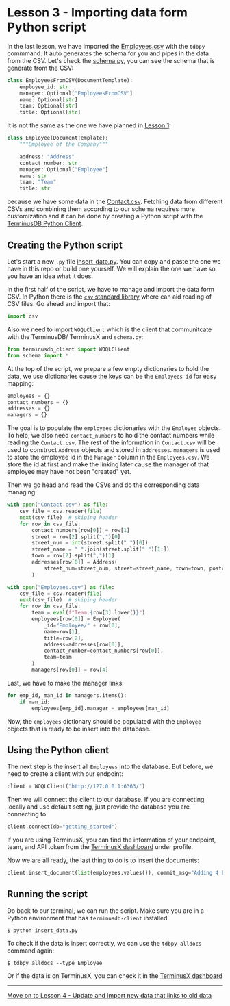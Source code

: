 # Lesson 3 - Importing data form Python script

In the last lesson, we have imported the [Employees.csv](Employees.csv) with the `tdbpy` commmand. It auto generates the schema for you and pipes in the data from the CSV. Let's check the [schema.py](schema.py), you can see the schema that is generate from the CSV:

```python
class EmployeesFromCSV(DocumentTemplate):
    employee_id: str
    manager: Optional["EmployeesFromCSV"]
    name: Optional[str]
    team: Optional[str]
    title: Optional[str]
```

It is not the same as the one we have planned in [Lesson 1](lesson_1.md):

```python
class Employee(DocumentTemplate):
    """Employee of the Company"""

    address: "Address"
    contact_number: str
    manager: Optional["Employee"]
    name: str
    team: "Team"
    title: str
```

because we have some data in the [Contact.csv](Contact.csv). Fetching data from different CSVs and combining them according to our schema requires more customization and it can be done by creating a Python script with the [TerminusDB Python Client](https://github.com/terminusdb/terminusdb-client-python).

## Creating the Python script

Let's start a new `.py` file [insert_data.py](insert_data.py). You can copy and paste the one we have in this repo or build one yourself. We will explain the one we have so you have an idea what it does.

In the first half of the script, we have to manage and import the data form CSV. In Python there is the [`csv` standard library](https://docs.python.org/3/library/csv.html) where can aid reading of CSV files. Go ahead and import that:

```python
import csv
```

Also we need to import `WOQLClient` which is the client that communitcate with the TerminusDB/ TerminusX and `schema.py`:

```python
from terminusdb_client import WOQLClient
from schema import *
```

At the top of the script, we prepare a few empty dictionaries to hold the data, we use dictionaries cause the keys can be the `Employees id` for easy mapping:

```python
employees = {}
contact_numbers = {}
addresses = {}
managers = {}
```

The goal is to populate the `employees` dictionaries with the `Employee` objects. To help, we also need `contact_numbers` to hold the contact numbers while reading the `Contact.csv`. The rest of the information in `Contact.csv` will be used to construct `Address` objects and stored in `addresses`. `managers` is used to store the employee id in the `Manager` column in the `Employees.csv`. We store the id at first and make the linking later cause the manager of that employee may have not been "created" yet.

Then we go head and read the CSVs and do the corresponding data managing:

```python
with open("Contact.csv") as file:
    csv_file = csv.reader(file)
    next(csv_file)  # skiping header
    for row in csv_file:
        contact_numbers[row[0]] = row[1]
        street = row[2].split(",")[0]
        street_num = int(street.split(" ")[0])
        street_name = " ".join(street.split(" ")[1:])
        town = row[2].split(",")[1]
        addresses[row[0]] = Address(
            street_num=street_num, street=street_name, town=town, postcode=row[3]
        )

with open("Employees.csv") as file:
    csv_file = csv.reader(file)
    next(csv_file)  # skiping header
    for row in csv_file:
        team = eval(f"Team.{row[3].lower()}")
        employees[row[0]] = Employee(
            _id="Employee/" + row[0],
            name=row[1],
            title=row[2],
            address=addresses[row[0]],
            contact_number=contact_numbers[row[0]],
            team=team
        )
        managers[row[0]] = row[4]
```

Last, we have to make the manager links:

```python
for emp_id, man_id in managers.items():
    if man_id:
        employees[emp_id].manager = employees[man_id]
```

Now, the `employees` dictionary should be populated with the `Employee` objects that is ready to be insert into the database.

## Using the Python client

The next step is the insert all `Employees` into the database. But before, we need to create a client with our endpoint:

```python
client = WOQLClient("http://127.0.0.1:6363/")
```

Then we will connect the client to our database. If you are connecting locally and use default setting, just provide the database you are connecting to:

```python
client.connect(db="getting_started")
```

If you are using TerminusX, you can find the information of your endpoint, team, and API token from the [TerminusX dashboard](https://dashboard.terminusdb.com/) under profile.

Now we are all ready, the last thing to do is to insert the documents:

```python
client.insert_document(list(employees.values()), commit_msg="Adding 4 Employees")
```

## Running the script

Do back to our terminal, we can run the script. Make sure you are in a Python environment that has `terminusdb-client` installed.

```
$ python insert_data.py
```

To check if the data is insert correctly, we can use the `tdbpy alldocs` command again:

```
$ tdbpy alldocs --type Employee
```

Or if the data is on TerminusX, you can check it in the [TerminusX dashboard](https://dashboard.terminusdb.com/)

---

[Move on to Lesson 4 - Update and import new data that links to old data](lesson_4.md)
